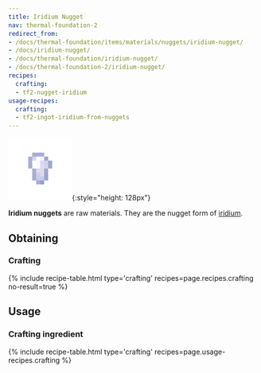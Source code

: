 ```yaml
---
title: Iridium Nugget
nav: thermal-foundation-2
redirect_from:
- /docs/thermal-foundation/items/materials/nuggets/iridium-nugget/
- /docs/iridium-nugget/
- /docs/thermal-foundation/iridium-nugget/
- /docs/thermal-foundation-2/iridium-nugget/
recipes:
  crafting:
  - tf2-nugget-iridium
usage-recipes:
  crafting:
  - tf2-ingot-iridium-from-nuggets
---
```


![Iridium nugget](/assets/images/thermal-foundation-2/nugget-iridium.png){:style="height: 128px"}


**Iridium nuggets** are raw materials. They are the nugget form of
[iridium](/docs/1.12/thermal-foundation-2/iridium-ingot/).


Obtaining
---------

### Crafting
{% include recipe-table.html type='crafting' recipes=page.recipes.crafting no-result=true %}


Usage
-----

### Crafting ingredient
{% include recipe-table.html type='crafting' recipes=page.usage-recipes.crafting %}
